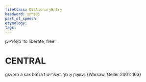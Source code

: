 ```yaml
---
fileClass: DictionaryEntry
headword: באַפֿרײַען
part_of_speech: 
etymology: 
tags: 
---
```

באַפֿרײַען
'to liberate, free'

CENTRAL
========

gɛvɔrn a sax bafraːt געוואָרן אַ סך באַפֿרײַט {Warsaw, Geller 2001: 163}
